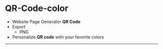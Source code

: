 # QR-Code-color

- Website Page Generator **QR Code**
- Export
    - PNG
- Personalize **QR code** with your favorite colors
---
